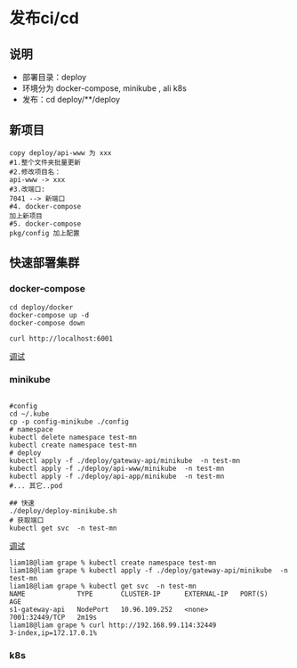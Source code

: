 # 发布ci/cd

## 说明

- 部署目录：deploy
- 环境分为 docker-compose, minikube , ali k8s 
- 发布：cd deploy/**/deploy

## 新项目

```
copy deploy/api-www 为 xxx
#1.整个文件夹批量更新
#2.修改项目名：
api-www -> xxx
#3.改端口: 
7041 --> 新端口
#4. docker-compose
加上新项目
#5. docker-compose
pkg/config 加上配置
```

## 快速部署集群

### docker-compose

```shell script
cd deploy/docker
docker-compose up -d
docker-compose down

curl http://localhost:6001
```
[调试](../deploy/docker/readme.md)

### minikube

```shell script

#config
cd ~/.kube 
cp -p config-minikube ./config 
# namespace
kubectl delete namespace test-mn
kubectl create namespace test-mn
# deploy 
kubectl apply -f ./deploy/gateway-api/minikube  -n test-mn
kubectl apply -f ./deploy/api-www/minikube  -n test-mn
kubectl apply -f ./deploy/api-app/minikube  -n test-mn
#... 其它..pod

## 快速
./deploy/deploy-minikube.sh
# 获取端口
kubectl get svc  -n test-mn
```
[调试](subject/minikube.md)

```log
liam18@liam grape % kubectl create namespace test-mn
liam18@liam grape % kubectl apply -f ./deploy/gateway-api/minikube  -n test-mn
liam18@liam grape % kubectl get svc  -n test-mn                               
NAME             TYPE       CLUSTER-IP      EXTERNAL-IP   PORT(S)          AGE
s1-gateway-api   NodePort   10.96.109.252   <none>        7001:32449/TCP   2m19s
liam18@liam grape % curl http://192.168.99.114:32449                          
3-index,ip=172.17.0.1%    
```

### k8s
